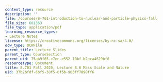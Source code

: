 ```yaml
---
content_type: resource
description: ''
file: /courses/8-701-introduction-to-nuclear-and-particle-physics-fall-2020/37b2bfdf6bf538f50f5b983ff7898ff6_MIT8_701f20_lec8.6.pdf
file_size: 601363
file_type: application/pdf
learning_resource_types:
- Lecture Notes
license: https://creativecommons.org/licenses/by-nc-sa/4.0/
ocw_type: OCWFile
parent_title: Lecture Slides
parent_type: CourseSection
parent_uid: 75ab9f65-e7ec-e552-10bf-b2eca4629bf0
resourcetype: Document
title: 8.701 Fall 2020, Lecture 8.6 Mass Scale and Nature
uid: 37b2bfdf-6bf5-38f5-0f5b-983ff7898ff6
---
```

